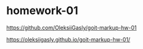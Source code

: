 # homework-01

https://github.com/OleksiiGasly/goit-markup-hw-01

https://oleksiigasly.github.io/goit-markup-hw-01/
